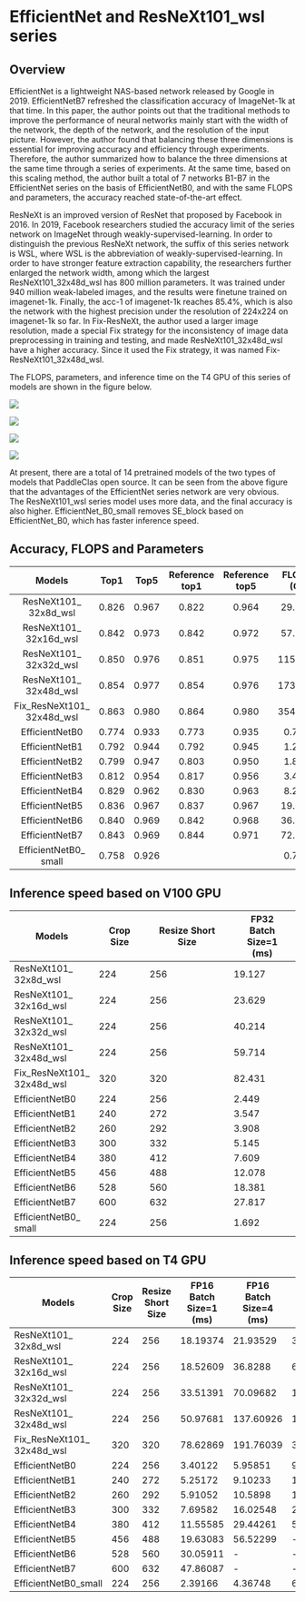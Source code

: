 # EfficientNet and ResNeXt101_wsl series

## Overview

EfficientNet is a lightweight NAS-based network released by Google in 2019. EfficientNetB7 refreshed the classification accuracy of ImageNet-1k at that time. In this paper, the author points out that the traditional methods to improve the performance of neural networks mainly start with the width of the network, the depth of the network, and the resolution of the input picture.
However, the author found that balancing these three dimensions is essential for improving accuracy and efficiency through experiments.
Therefore, the author summarized how to balance the three dimensions at the same time through a series of experiments.
At the same time, based on this scaling method, the author built a total of 7 networks B1-B7 in the EfficientNet series on the basis of EfficientNetB0, and with the same FLOPS and parameters, the accuracy reached state-of-the-art effect.

ResNeXt is an improved version of ResNet that proposed by Facebook in 2016. In 2019, Facebook researchers studied the accuracy limit of the series network on ImageNet through weakly-supervised-learning. In order to distinguish the previous ResNeXt network, the suffix of this series network is WSL, where WSL is the abbreviation of weakly-supervised-learning. In order to have stronger feature extraction capability, the researchers further enlarged the network width, among which the largest ResNeXt101_32x48d_wsl has 800 million parameters. It was trained under 940 million weak-labeled images, and the results were finetune trained on imagenet-1k. Finally, the acc-1 of imagenet-1k reaches 85.4%, which is also the network with the highest precision under the resolution of 224x224 on imagenet-1k so far. In Fix-ResNeXt, the author used a larger image resolution, made a special Fix strategy for the inconsistency of image data preprocessing in training and testing, and made ResNeXt101_32x48d_wsl have a higher accuracy. Since it used the Fix strategy, it was named Fix-ResNeXt101_32x48d_wsl.

The FLOPS, parameters, and inference time on the T4 GPU of this series of models are shown in the figure below.

![](../../images/models/T4_benchmark/t4.fp32.bs4.EfficientNet.flops.png)

![](../../images/models/T4_benchmark/t4.fp32.bs4.EfficientNet.params.png)

![](../../images/models/T4_benchmark/t4.fp32.bs1.EfficientNet.png)

![](../../images/models/T4_benchmark/t4.fp16.bs1.EfficientNet.png)

At present, there are a total of 14 pretrained models of the two types of models that PaddleClas open source. It can be seen from the above figure that the advantages of the EfficientNet series network are very obvious. The ResNeXt101_wsl series model uses more data, and the final accuracy is also higher. EfficientNet_B0_small removes SE_block based on EfficientNet_B0, which has faster inference speed.

## Accuracy, FLOPS and Parameters

| Models                        | Top1   | Top5   | Reference<br>top1 | Reference<br>top5 | FLOPS<br>(G) | Parameters<br>(M) |
|:--:|:--:|:--:|:--:|:--:|:--:|:--:|
| ResNeXt101_<br>32x8d_wsl      | 0.826  | 0.967  | 0.822             | 0.964             | 29.140       | 78.440            |
| ResNeXt101_<br>32x16d_wsl     | 0.842  | 0.973  | 0.842             | 0.972             | 57.550       | 152.660           |
| ResNeXt101_<br>32x32d_wsl     | 0.850  | 0.976  | 0.851             | 0.975             | 115.170      | 303.110           |
| ResNeXt101_<br>32x48d_wsl     | 0.854  | 0.977  | 0.854             | 0.976             | 173.580      | 456.200           |
| Fix_ResNeXt101_<br>32x48d_wsl | 0.863  | 0.980  | 0.864             | 0.980             | 354.230      | 456.200           |
| EfficientNetB0                | 0.774  | 0.933  | 0.773             | 0.935             | 0.720        | 5.100             |
| EfficientNetB1                | 0.792  | 0.944  | 0.792             | 0.945             | 1.270        | 7.520             |
| EfficientNetB2                | 0.799  | 0.947  | 0.803             | 0.950             | 1.850        | 8.810             |
| EfficientNetB3                | 0.812  | 0.954  | 0.817             | 0.956             | 3.430        | 11.840            |
| EfficientNetB4                | 0.829  | 0.962  | 0.830             | 0.963             | 8.290        | 18.760            |
| EfficientNetB5                | 0.836  | 0.967  | 0.837             | 0.967             | 19.510       | 29.610            |
| EfficientNetB6                | 0.840  | 0.969  | 0.842             | 0.968             | 36.270       | 42.000            |
| EfficientNetB7                | 0.843  | 0.969  | 0.844             | 0.971             | 72.350       | 64.920            |
| EfficientNetB0_<br>small      | 0.758  | 0.926  |                   |                   | 0.720        | 4.650             |


## Inference speed based on V100 GPU

| Models                               | Crop Size | Resize Short Size | FP32<br>Batch Size=1<br>(ms) |
|-------------------------------|-----------|-------------------|--------------------------|
| ResNeXt101_<br>32x8d_wsl      | 224       | 256               | 19.127                   |
| ResNeXt101_<br>32x16d_wsl     | 224       | 256               | 23.629                   |
| ResNeXt101_<br>32x32d_wsl     | 224       | 256               | 40.214                   |
| ResNeXt101_<br>32x48d_wsl     | 224       | 256               | 59.714                   |
| Fix_ResNeXt101_<br>32x48d_wsl | 320       | 320               | 82.431                   |
| EfficientNetB0                | 224       | 256               | 2.449                    |
| EfficientNetB1                | 240       | 272               | 3.547                    |
| EfficientNetB2                | 260       | 292               | 3.908                    |
| EfficientNetB3                | 300       | 332               | 5.145                    |
| EfficientNetB4                | 380       | 412               | 7.609                    |
| EfficientNetB5                | 456       | 488               | 12.078                   |
| EfficientNetB6                | 528       | 560               | 18.381                   |
| EfficientNetB7                | 600       | 632               | 27.817                   |
| EfficientNetB0_<br>small      | 224       | 256               | 1.692                    |



## Inference speed based on T4 GPU

| Models                    | Crop Size | Resize Short Size | FP16<br>Batch Size=1<br>(ms) | FP16<br>Batch Size=4<br>(ms) | FP16<br>Batch Size=8<br>(ms) | FP32<br>Batch Size=1<br>(ms) | FP32<br>Batch Size=4<br>(ms) | FP32<br>Batch Size=8<br>(ms) |
|---------------------------|-----------|-------------------|------------------------------|------------------------------|------------------------------|------------------------------|------------------------------|------------------------------|
| ResNeXt101_<br>32x8d_wsl      | 224       | 256               | 18.19374                     | 21.93529                     | 34.67802                     | 18.52528                     | 34.25319                     | 67.2283                      |
| ResNeXt101_<br>32x16d_wsl     | 224       | 256               | 18.52609                     | 36.8288                      | 62.79947                     | 25.60395                     | 71.88384                     | 137.62327                    |
| ResNeXt101_<br>32x32d_wsl     | 224       | 256               | 33.51391                     | 70.09682                     | 125.81884                    | 54.87396                     | 160.04337                    | 316.17718                    |
| ResNeXt101_<br>32x48d_wsl     | 224       | 256               | 50.97681                     | 137.60926                    | 190.82628                    | 99.01698256                  | 315.91261                    | 551.83695                    |
| Fix_ResNeXt101_<br>32x48d_wsl | 320       | 320               | 78.62869                     | 191.76039                    | 317.15436                    | 160.0838242                  | 595.99296                    | 1151.47384                   |
| EfficientNetB0            | 224       | 256               | 3.40122                      | 5.95851                      | 9.10801                      | 3.442                        | 6.11476                      | 9.3304                       |
| EfficientNetB1            | 240       | 272               | 5.25172                      | 9.10233                      | 14.11319                     | 5.3322                       | 9.41795                      | 14.60388                     |
| EfficientNetB2            | 260       | 292               | 5.91052                      | 10.5898                      | 17.38106                     | 6.29351                      | 10.95702                     | 17.75308                     |
| EfficientNetB3            | 300       | 332               | 7.69582                      | 16.02548                     | 27.4447                      | 7.67749                      | 16.53288                     | 28.5939                      |
| EfficientNetB4            | 380       | 412               | 11.55585                     | 29.44261                     | 53.97363                     | 12.15894                     | 30.94567                     | 57.38511                     |
| EfficientNetB5            | 456       | 488               | 19.63083                     | 56.52299                     | -                            | 20.48571                     | 61.60252                     | -                            |
| EfficientNetB6            | 528       | 560               | 30.05911                     | -                            | -                            | 32.62402                     | -                            | -                            |
| EfficientNetB7            | 600       | 632               | 47.86087                     | -                            | -                            | 53.93823                     | -                            | -                            |
| EfficientNetB0_small      | 224       | 256               | 2.39166                      | 4.36748                      | 6.96002                      | 2.3076                       | 4.71886                      | 7.21888                      |
